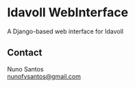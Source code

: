# Idavoll WebInterface

A Django-based web interface for Idavoll

## Contact
Nuno Santos  
<nunofvsantos@gmail.com>
